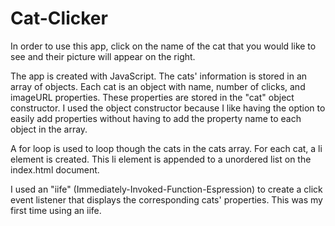 # Cat-Clicker
In order to use this app, click on the name of the cat that you would like to see and their picture will appear on the right. 

The app is created with JavaScript. The cats' information is stored in an array of objects. Each cat is an object 
with name, number of clicks, and imageURL properties. These properties are stored in the "cat" object constructor.
I used the object constructor because I like having the option to easily add properties without having to add the property name to each object in the array. 

A for loop is used to loop though the cats in the cats array. For each cat, a li element is created. This li element is appended
to a unordered list on the index.html document. 

I used an "iife" (Immediately-Invoked-Function-Espression) to create a click event listener that displays the corresponding cats' properties. This was my first time using an iife.





